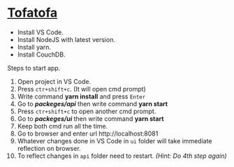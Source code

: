 
# [Tofatofa](http://www.tofatofa.com)

* Install VS Code.
* Install NodeJS with latest version.
* Install yarn.
* Install CouchDB.

Steps to start app.

1.  Open project in VS Code.
2.  Press `ctr+shift+c`. (It will open cmd prompt)
3.  Write command **yarn install** and press `Enter`
4.  Go to **_packeges/api_** then write command **yarn start**
5.  Press `ctr+shift+c` to open another cmd prompt.
6.  Go to **_packeges/ui_** then write command **yarn start**
7.  Keep both cmd run all the time.
8.  Go to browser and enter url http://localhost:8081
9.  Whatever changes done in VS Code in `ui` folder will take immediate reflection on browser.
10. To reflect changes in `api` folder need to restart. _(Hint: Do 4th step again)_
